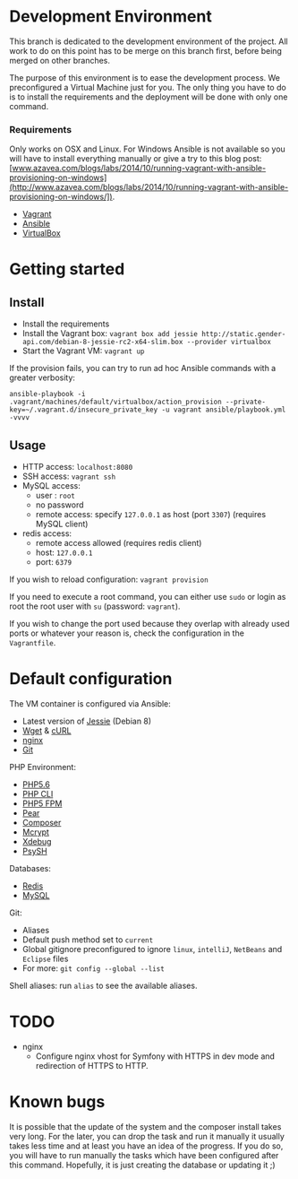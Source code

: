 # Development Environment

This branch is dedicated to the development environment of the project. All work to do on this point has to be merge on this branch first, before being merged on other branches.

The purpose of this environment is to ease the development process. We preconfigured a Virtual Machine just for you. The only thing you have to do is to install the requirements and the deployment will be done with only one command.

### Requirements

Only works on OSX and Linux. For Windows Ansible is not available so you will have to install everything manually or give a try to this blog post: [www.azavea.com/blogs/labs/2014/10/running-vagrant-with-ansible-provisioning-on-windows](http://www.azavea.com/blogs/labs/2014/10/running-vagrant-with-ansible-provisioning-on-windows/]).

* [Vagrant](http://docs.vagrantup.com/)
* [Ansible](http://docs.ansible.com/)
* [VirtualBox](https://www.virtualbox.org/)

# Getting started

## Install

* Install the requirements
* Install the Vagrant box: `vagrant box add jessie http://static.gender-api.com/debian-8-jessie-rc2-x64-slim.box --provider virtualbox`
* Start the Vagrant VM: `vagrant up`

If the provision fails, you can try to run ad hoc Ansible commands with a greater verbosity:

```
ansible-playbook -i .vagrant/machines/default/virtualbox/action_provision --private-key=~/.vagrant.d/insecure_private_key -u vagrant ansible/playbook.yml -vvvv
```

## Usage

* HTTP access: `localhost:8080`
* SSH access: `vagrant ssh`
* MySQL access:
    * user : `root`
    * no password
    * remote access: specify `127.0.0.1` as host (port `3307`) (requires MySQL client)
* redis access:
    * remote access allowed (requires redis client)
    * host: `127.0.0.1`
    * port: `6379`

If you wish to reload configuration: `vagrant provision`

If you need to execute a root command, you can either use `sudo` or login as root the root user with `su` (password:
`vagrant`).

If you wish to change the port used because they overlap with already used ports or whatever your reason is, check
the configuration in the `Vagrantfile`.

# Default configuration

The VM container is configured via Ansible:

* Latest version of [Jessie](https://www.debian.org/releases/jessie/index.en.html) (Debian 8)
* [Wget](http://www.gnu.org/software/wget/) & [cURL](http://curl.haxx.se/)
* [nginx](http://nginx.org/)
* [Git](http://git-scm.com/)

PHP Environment:
* [PHP5.6](http://php.net/)
* [PHP CLI](http://www.php-cli.com/)
* [PHP5 FPM](http://php-fpm.org/)
* [Pear](http://pear.php.net/)
* [Composer](https://getcomposer.org/)
* [Mcrypt](http://php.net/manual/fr/book.mcrypt.php)
* [Xdebug](http://xdebug.org/)
* [PsySH](http://psysh.org/)

Databases:
* [Redis](http://redis.io/)
* [MySQL](https://www.mysql.fr/)

Git:
* Aliases
* Default push method set to `current`
* Global gitignore preconfigured to ignore `linux`, `intelliJ`, `NetBeans` and `Eclipse` files
* For more: `git config --global --list`

Shell aliases: run `alias` to see the available aliases.

# TODO

* nginx
    * Configure nginx vhost for Symfony with HTTPS in dev mode and redirection of HTTPS to HTTP.

# Known bugs

It is possible that the update of the system and the composer install takes very long. For the later, you can drop the task and run it manually it usually takes less time and at least you have an idea of the progress. If you do so, you will have to run manually the tasks which have been configured after this command. Hopefully, it is just creating the database or updating it ;)